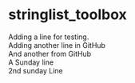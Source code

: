# stringlist_toolbox
Adding a line for testing.<br />
Adding another line in GitHub<br />
And another from GitHub<br />
A Sunday line<br />
2nd sunday Line<br />

